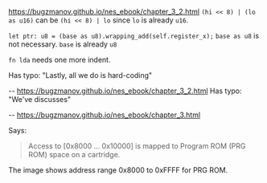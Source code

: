 
https://bugzmanov.github.io/nes_ebook/chapter_3_2.html
`(hi << 8) | (lo as u16)` can be `(hi << 8) | lo` since `lo` is already `u16`.

`let ptr: u8 = (base as u8).wrapping_add(self.register_x);`
`base as u8` is not necessary. `base` is already `u8`

`fn lda` needs one more indent.

Has typo: "Lastly, all we do is hard-coding"

--
https://bugzmanov.github.io/nes_ebook/chapter_3_2.html
Has typo: "We've discusses"

--
https://bugzmanov.github.io/nes_ebook/chapter_3.html

Says:
> Access to [0x8000 … 0x10000] is mapped to Program ROM (PRG ROM) space on a cartridge.

The image shows address range 0x8000 to 0xFFFF for PRG ROM.